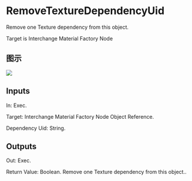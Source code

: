 # RemoveTextureDependencyUid

Remove one Texture dependency from this object.

Target is Interchange Material Factory Node

## 图示

![]($-20221218-19314684.png)

## Inputs

In: Exec.

Target: Interchange Material Factory Node Object Reference.

Dependency Uid: String.  

## Outputs

Out: Exec.

Return Value: Boolean. Remove one Texture dependency from this object..

